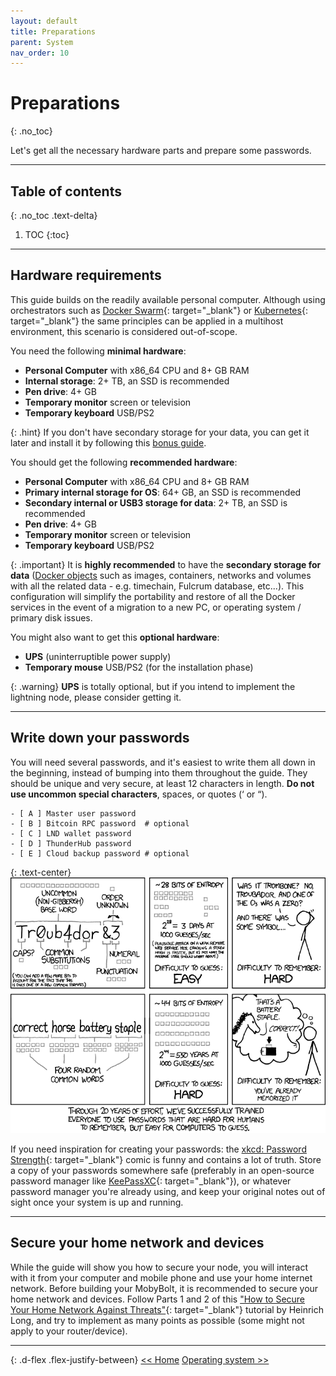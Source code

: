 ```yaml
---
layout: default
title: Preparations
parent: System
nav_order: 10
---
```


<!-- markdownlint-disable MD014 MD022 MD025 MD040 -->

# Preparations
{: .no_toc}

Let's get all the necessary hardware parts and prepare some passwords.

---

## Table of contents
{: .no_toc .text-delta}

1. TOC
{:toc}

---

## Hardware requirements

This guide builds on the readily available personal computer. 
Although using orchestrators such as [Docker Swarm](https://docs.docker.com/engine/swarm/){: target="_blank"} or [Kubernetes](https://kubernetes.io/it/){: target="_blank"} the same principles can be applied in a multihost environment, this scenario is considered out-of-scope.

You need the following **minimal hardware**:

- **Personal Computer** with x86_64 CPU and 8+ GB RAM
- **Internal storage**: 2+ TB, an SSD is recommended
- **Pen drive**: 4+ GB
- **Temporary monitor** screen or television
- **Temporary keyboard** USB/PS2

{: .hint}
If you don't have secondary storage for your data, you can get it later and install it by following this [bonus guide](../bonus/system/migrate-docker-data).

You should get the following **recommended hardware**:

- **Personal Computer** with x86_64 CPU and 8+ GB RAM
- **Primary internal storage for OS**: 64+ GB, an SSD is recommended
- **Secondary internal or USB3 storage for data**: 2+ TB, an SSD is recommended
- **Pen drive**: 4+ GB
- **Temporary monitor** screen or television
- **Temporary keyboard** USB/PS2

{: .important}
It is **highly recommended** to have the **secondary storage for data** ([Docker objects](docker#overview) such as images, containers, networks and volumes with all the related data - e.g. timechain, Fulcrum database, etc...). This configuration will simplify the portability and restore of all the Docker services in the event of a migration to a new PC, or operating system / primary disk issues.

You might also want to get this **optional hardware**:

- **UPS** (uninterruptible power supply)
- **Temporary mouse** USB/PS2 (for the installation phase)

{: .warning}
**UPS** is totally optional, but if you intend to implement the lightning node, please consider getting it.

---

## Write down your passwords

You will need several passwords, and it's easiest to write them all down in the beginning, instead of bumping into them throughout the guide. They should be unique and very secure, at least 12 characters in length. **Do not use uncommon special characters**, spaces, or quotes (‘ or “).

```console
- [ A ] Master user password
- [ B ] Bitcoin RPC password  # optional
- [ C ] LND wallet password
- [ D ] ThunderHub password
- [ E ] Cloud backup password # optional
```

{: .text-center}
![xkcd: Password Strength](../../images/system-preparations_xkcd.png)

If you need inspiration for creating your passwords: the [xkcd: Password Strength](https://xkcd.com/936/){: target="_blank"} comic is funny and contains a lot of truth. Store a copy of your passwords somewhere safe (preferably in an open-source password manager like [KeePassXC](https://keepassxc.org/){: target="_blank"}), or whatever password manager you're already using, and keep your original notes out of sight once your system is up and running.

---

## Secure your home network and devices

While the guide will show you how to secure your node, you will interact with it from your computer and mobile phone and use your home internet network. Before building your MobyBolt, it is recommended to secure your home network and devices. Follow Parts 1 and 2 of this ["How to Secure Your Home Network Against Threats"](https://restoreprivacy.com/secure-home-network/){: target="_blank"} tutorial by Heinrich Long, and try to implement as many points as possible (some might not apply to your router/device).

---

{: .d-flex .flex-justify-between}
[<< Home](../../)
[Operating system >>](operating-system)

